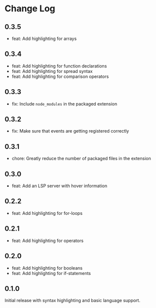 # Change Log

## 0.3.5

- feat: Add highlighting for arrays

## 0.3.4

- feat: Add highlighting for function declarations
- feat: Add highlighting for spread syntax
- feat: Add highlighting for comparison operators

## 0.3.3

- fix: Include `node_modules` in the packaged extension

## 0.3.2

- fix: Make sure that events are getting registered correctly

## 0.3.1

- chore: Greatly reduce the number of packaged files in the extension

## 0.3.0

- feat: Add an LSP server with hover information

## 0.2.2

- feat: Add highlighting for for-loops

## 0.2.1

- feat: Add highlighting for operators

## 0.2.0

- feat: Add highlighting for booleans
- feat: Add highlighting for if-statements

## 0.1.0

Initial release with syntax highlighting and basic language support.
